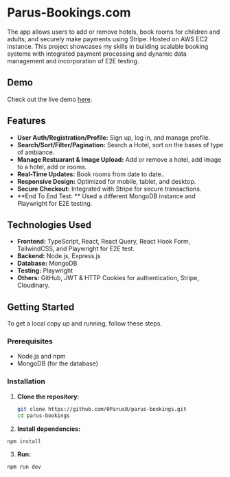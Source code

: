 # Parus-Bookings.com
The app allows users to add or remove hotels, book rooms for children and adults, and securely make payments using Stripe. Hosted on AWS EC2 instance. This project showcases my skills in building scalable booking systems with integrated payment processing and dynamic data management and incorporation of E2E testing.
## Demo
Check out the live demo [here](https://www.laca-sa.com/).



## Features

- **User Auth/Registration/Profile:** Sign up, log in, and manage profile.
- **Search/Sort/Filter/Pagination:** Search a Hotel, sort on the bases of type of ambiance.
- **Manage Restuarant & Image Upload:** Add or remove a hotel, add image to a hotel, add or rooms.
- **Real-Time Updates:** Book rooms from date to date..
- **Responsive Design:** Optimized for mobile, tablet, and desktop.
- **Secure Checkout:** Integrated with Stripe  for secure transactions.
- **End To End Test: ** Used a different MongoDB instance and Playwright for E2E testing.

## Technologies Used

- **Frontend:** TypeScript, React, React Query, React Hook Form, TailwindCSS, and Playwright for E2E test.
- **Backend:** Node.js, Express.js
- **Database:** MongoDB
- **Testing:** Playwright
- **Others:** GitHub, JWT & HTTP Cookies for authentication, Stripe, Cloudinary.

## Getting Started

To get a local copy up and running, follow these steps.

### Prerequisites

- Node.js and npm
- MongoDB (for the database)

### Installation

1. **Clone the repository:**
   ```bash
   git clone https://github.com/0Parus0/parus-bookings.git
   cd parus-bookings

2. **Install dependencies:**
  ```bash
  npm install
```
3. **Run:**
  ```bash
  npm run dev
  ```
